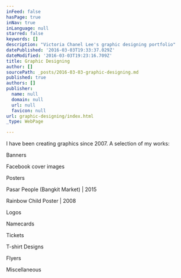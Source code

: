```yaml
---
inFeed: false
hasPage: true
inNav: true
inLanguage: null
starred: false
keywords: []
description: "Victoria Chanel Lee's graphic designing portfolio"
datePublished: '2016-03-03T19:33:37.029Z'
dateModified: '2016-03-03T19:23:16.709Z'
title: Graphic Designing
author: []
sourcePath: _posts/2016-03-03-graphic-designing.md
published: true
authors: []
publisher:
  name: null
  domain: null
  url: null
  favicon: null
url: graphic-designing/index.html
_type: WebPage

---
```

I have been creating graphics since 2007\. A selection of my works:

Banners

Facebook cover images

Posters

Pasar People (Bangkit Market) | 2015

Rainbow Child Poster | 2008

Logos

Namecards

Tickets

T-shirt Designs

Flyers

Miscellaneous